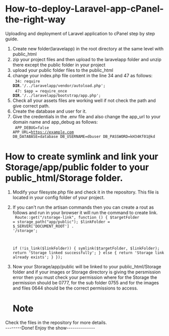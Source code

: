 # How-to-deploy-Laravel-app-cPanel-the-right-way
Uploading and deployment of Laravel application to cPanel step by step guide.
1. Create new folder(laravelapp) in the root directory at the same level with public_html<br>
2. zip your project files and then upload to the laravelapp folder and unzip there except the public folder in your project
3. upload your public folder files to the public_html
4. change your index.php file content in the line 34 and 47 as follows:<br>
<code> 34:  require __DIR__.'/../laravelapp/vendor/autoload.php';</code><br>
<code> 47: $app = require_once __DIR__.'/../laravelapp/bootstrap/app.php';</code><br>
5. Check all your assets files are working well if not check the path and give correct path.
6. Create the database and user for it.
7. Give the credentials in the .env file and also change the app_url to your domain name and app_debug as follows: <br>
<code> APP_DEBUG=false
APP_URL=https://example.com 
DB_DATABASE=database
DB_USERNAME=dbuser
DB_PASSWORD=kH34Kf01@kd </code>

    
# How to create symlink and link your Storage/app/public folder to your public_html/Storage folder.
1. Modify your filesyste.php file and check it in the repository. This file is located in your config folder of your project.<br>
2. If you can't run the artisan commands then you can create a rout as follows and run in your browser it will run the command to create link.<br>
<code> Route::get("/storage-link", function () {
    $targetFolder = storage_path("app/public");
    $linkFolder = $_SERVER['DOCUMENT_ROOT'] . '/storage';

    if (!is_link($linkFolder)) {
        symlink($targetFolder, $linkFolder);
        return 'Storage linked successfully';
    } else {
        return 'Storage link already exists';
    }
}); </code>

3. Now your Storage/app/public will be linked to your public_html/Storage folder and if your images or Storage directory is giving the persmission error then you must check your permission where for the Storage the permission should be 0777, for the sub folder 0755 and for the images and files 0644 should be the correct permissions to access.<br>
   # Note
Check the files in the repository for more details.<br>
   --------Done! Enjoy the show-------------- 
